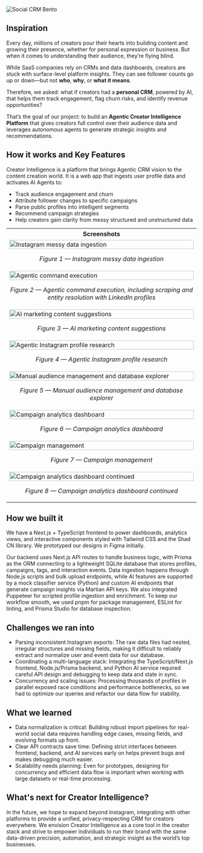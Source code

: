 ![Social CRM Bento](assets/socialCRM_Bento.png)

## Inspiration  
Every day, millions of creators pour their hearts into building content and growing their presence, whether for personal expression or business. But when it comes to understanding their audience, they’re flying blind.

While SaaS companies rely on CRMs and data dashboards, creators are stuck with surface-level platform insights. They can see follower counts go up or down—but not **who**, **why**, or **what it means**.

Therefore, we asked: what if creators had a **personal CRM**, powered by AI, that helps them track engagement, flag churn risks, and identify revenue opportunities?

That’s the goal of our project: to build an **Agentic Creator Intelligence Platform** that gives creators full control over their audience data and leverages autonomous agents to generate strategic insights and recommendations.

## How it works and Key Features  
Creator Intelligence is a platform that brings Agentic CRM vision to the content creation world. It is a web app that ingests user profile data and activates AI Agents to: 

- Track audience engagement and churn  
- Attribute follower changes to specific campaigns  
- Parse public profiles into intelligent segments  
- Recommend campaign strategies  
- Help creators gain clarity from messy structured and unstructured data

<table style="max-width: 800px; margin: auto;">
    <tr>
        <th>Screenshots</th>
    </tr>
    <tr>
        <td>
            <img src="assets/1.png" alt="Instagram messy data ingestion" width="100%"/><br/>
            <p align="center"><em>Figure 1 — Instagram messy data ingestion</em></p>
        </td>
    </tr>
    <tr>
        <td>
            <img src="assets/2.png" alt="Agentic command execution" width="100%"/><br/>
            <p align="center"><em>Figure 2 — Agentic command execution, including scraping and entity resolution with LinkedIn profiles</em></p>
        </td>
    </tr>
    <tr>
        <td>
            <img src="assets/3.png" alt="AI marketing content suggestions" width="100%"/><br/>
            <p align="center"><em>Figure 3 — AI marketing content suggestions</em></p>
        </td>
    </tr>
    <tr>
        <td>
            <img src="assets/4.png" alt="Agentic Instagram profile research" width="100%"/><br/>
            <p align="center"><em>Figure 4 — Agentic Instagram profile research</em></p>
        </td>
    </tr>
    <tr>
        <td>
            <img src="assets/5.png" alt="Manual audience management and database explorer" width="100%"/><br/>
            <p align="center"><em>Figure 5 — Manual audience management and database explorer</em></p>
        </td>
    </tr>
    <tr>
        <td>
            <img src="assets/6.png" alt="Campaign analytics dashboard" width="100%"/><br/>
            <p align="center"><em>Figure 6 — Campaign analytics dashboard</em></p>
        </td>
    </tr>
    <tr>
        <td>
            <img src="assets/7.png" alt="Campaign management" width="100%"/><br/>
            <p align="center"><em>Figure 7 — Campaign management</em></p>
        </td>
    </tr>
    <tr>
        <td>
            <img src="assets/8.png" alt="Campaign analytics dashboard continued" width="100%"/><br/>
            <p align="center"><em>Figure 8 — Campaign analytics dashboard continued</em></p>
        </td>
    </tr>
</table>

## How we built it

We have a Next.js \+ TypeScript frontend to power dashboards, analytics views, and interactive components styled with Tailwind CSS and the Shad CN library. We prototyped our designs in Figma initially. 

Our backend uses Next.js API routes to handle business logic, with Prisma as the ORM connecting to a lightweight SQLite database that stores profiles, campaigns, tags, and interaction events. Data ingestion happens through Node.js scripts and bulk upload endpoints, while AI features are supported by a mock classifier service (Python) and custom AI endpoints that generate campaign insights via Martian API keys. We also integrated Puppeteer for scripted profile ingestion and enrichment. To keep our workflow smooth, we used pnpm for package management, ESLint for linting, and Prisma Studio for database inspection.

## Challenges we ran into

- Parsing inconsistent Instagram exports: The raw data files had nested, irregular structures and missing fields, making it difficult to reliably extract and normalize user and event data for our database.  
- Coordinating a multi-language stack: Integrating the TypeScript/Next.js frontend, Node.js/Prisma backend, and Python AI service required careful API design and debugging to keep data and state in sync.  
- Concurrency and scaling issues: Processing thousands of profiles in parallel exposed race conditions and performance bottlenecks, so we had to optimize our queries and refactor our data flow for stability.

## What we learned

- Data normalization is critical: Building robust import pipelines for real-world social data requires handling edge cases, missing fields, and evolving formats up front.  
- Clear API contracts save time: Defining strict interfaces between frontend, backend, and AI services early on helps prevent bugs and makes debugging much easier.  
- Scalability needs planning: Even for prototypes, designing for concurrency and efficient data flow is important when working with large datasets or real-time processing.

## What's next for Creator Intelligence?

In the future, we hope to expand beyond Instagram, integrating with other platforms to provide a unified, privacy-respecting CRM for creators everywhere. We envision Creator Intelligence as a core tool in the creator stack and strive to empower individuals to run their brand with the same data-driven precision, automation, and strategic insight as the world’s top businesses.
